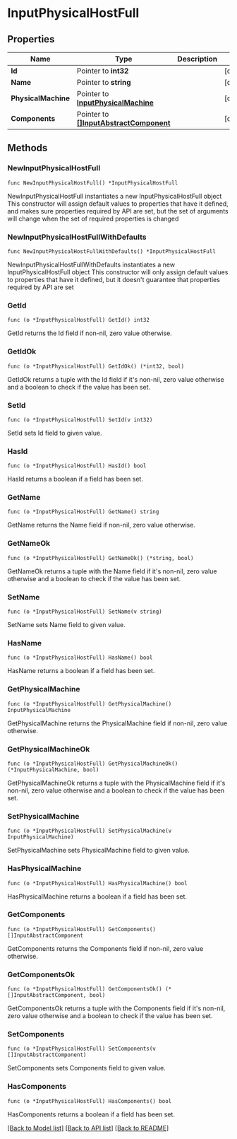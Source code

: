 # InputPhysicalHostFull

## Properties

Name | Type | Description | Notes
------------ | ------------- | ------------- | -------------
**Id** | Pointer to **int32** |  | [optional] 
**Name** | Pointer to **string** |  | [optional] 
**PhysicalMachine** | Pointer to [**InputPhysicalMachine**](InputPhysicalMachine.md) |  | [optional] 
**Components** | Pointer to [**[]InputAbstractComponent**](InputAbstractComponent.md) |  | [optional] 

## Methods

### NewInputPhysicalHostFull

`func NewInputPhysicalHostFull() *InputPhysicalHostFull`

NewInputPhysicalHostFull instantiates a new InputPhysicalHostFull object
This constructor will assign default values to properties that have it defined,
and makes sure properties required by API are set, but the set of arguments
will change when the set of required properties is changed

### NewInputPhysicalHostFullWithDefaults

`func NewInputPhysicalHostFullWithDefaults() *InputPhysicalHostFull`

NewInputPhysicalHostFullWithDefaults instantiates a new InputPhysicalHostFull object
This constructor will only assign default values to properties that have it defined,
but it doesn't guarantee that properties required by API are set

### GetId

`func (o *InputPhysicalHostFull) GetId() int32`

GetId returns the Id field if non-nil, zero value otherwise.

### GetIdOk

`func (o *InputPhysicalHostFull) GetIdOk() (*int32, bool)`

GetIdOk returns a tuple with the Id field if it's non-nil, zero value otherwise
and a boolean to check if the value has been set.

### SetId

`func (o *InputPhysicalHostFull) SetId(v int32)`

SetId sets Id field to given value.

### HasId

`func (o *InputPhysicalHostFull) HasId() bool`

HasId returns a boolean if a field has been set.

### GetName

`func (o *InputPhysicalHostFull) GetName() string`

GetName returns the Name field if non-nil, zero value otherwise.

### GetNameOk

`func (o *InputPhysicalHostFull) GetNameOk() (*string, bool)`

GetNameOk returns a tuple with the Name field if it's non-nil, zero value otherwise
and a boolean to check if the value has been set.

### SetName

`func (o *InputPhysicalHostFull) SetName(v string)`

SetName sets Name field to given value.

### HasName

`func (o *InputPhysicalHostFull) HasName() bool`

HasName returns a boolean if a field has been set.

### GetPhysicalMachine

`func (o *InputPhysicalHostFull) GetPhysicalMachine() InputPhysicalMachine`

GetPhysicalMachine returns the PhysicalMachine field if non-nil, zero value otherwise.

### GetPhysicalMachineOk

`func (o *InputPhysicalHostFull) GetPhysicalMachineOk() (*InputPhysicalMachine, bool)`

GetPhysicalMachineOk returns a tuple with the PhysicalMachine field if it's non-nil, zero value otherwise
and a boolean to check if the value has been set.

### SetPhysicalMachine

`func (o *InputPhysicalHostFull) SetPhysicalMachine(v InputPhysicalMachine)`

SetPhysicalMachine sets PhysicalMachine field to given value.

### HasPhysicalMachine

`func (o *InputPhysicalHostFull) HasPhysicalMachine() bool`

HasPhysicalMachine returns a boolean if a field has been set.

### GetComponents

`func (o *InputPhysicalHostFull) GetComponents() []InputAbstractComponent`

GetComponents returns the Components field if non-nil, zero value otherwise.

### GetComponentsOk

`func (o *InputPhysicalHostFull) GetComponentsOk() (*[]InputAbstractComponent, bool)`

GetComponentsOk returns a tuple with the Components field if it's non-nil, zero value otherwise
and a boolean to check if the value has been set.

### SetComponents

`func (o *InputPhysicalHostFull) SetComponents(v []InputAbstractComponent)`

SetComponents sets Components field to given value.

### HasComponents

`func (o *InputPhysicalHostFull) HasComponents() bool`

HasComponents returns a boolean if a field has been set.


[[Back to Model list]](../README.md#documentation-for-models) [[Back to API list]](../README.md#documentation-for-api-endpoints) [[Back to README]](../README.md)


